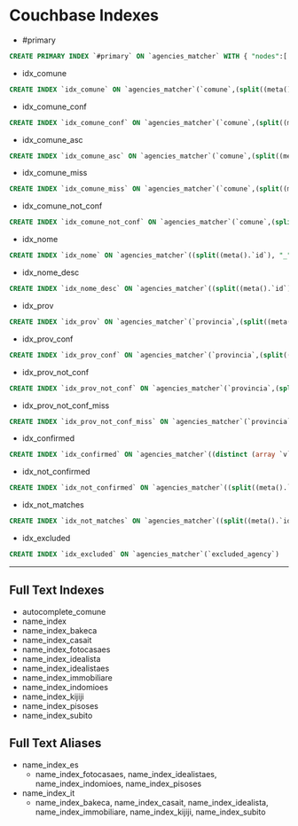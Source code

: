 # Couchbase Indexes
- #primary
```sql
CREATE PRIMARY INDEX `#primary` ON `agencies_matcher` WITH { "nodes":[ "10.1.6.246:8091" ] }
```
- idx_comune
```sql
CREATE INDEX `idx_comune` ON `agencies_matcher`(`comune`,(split((meta().`id`), "_")[1]),`nome` DESC) WITH { "nodes":[ "10.1.6.245:8091" ] }
```
- idx_comune_conf
```sql
CREATE INDEX `idx_comune_conf` ON `agencies_matcher`(`comune`,(split((meta().`id`), "_")[1]),(distinct (array `v` for `v` in object_pairs(`matches`) when (((`v`.`val`).`confirmed`) = true) end)),`nome`)
```
- idx_comune_asc
```sql
CREATE INDEX `idx_comune_asc` ON `agencies_matcher`(`comune`,(split((meta().`id`), "_")[1]),`nome`)
```
- idx_comune_miss
```sql
CREATE INDEX `idx_comune_miss` ON `agencies_matcher`(`comune`,(split((meta().`id`), "_")[1]),`matches`,`nome`)
```
- idx_comune_not_conf
```sql
CREATE INDEX `idx_comune_not_conf` ON `agencies_matcher`(`comune`,(split((meta().`id`), "_")[1]),(distinct (array `v` for `v` in object_pairs(`matches`) when (not (((`v`.`val`).`confirmed`) = true)) end)),`nome`) WITH { "nodes":[ "10.1.6.245:8091" ] }
```
- idx_nome
```sql
CREATE INDEX `idx_nome` ON `agencies_matcher`((split((meta().`id`), "_")[1]),`nome`) WITH { "nodes":[ "10.1.6.246:8091" ] }
```
- idx_nome_desc
```sql
CREATE INDEX `idx_nome_desc` ON `agencies_matcher`((split((meta().`id`), "_")[1]),`nome` DESC) WITH { "nodes":[ "10.1.6.245:8091" ] }
```
- idx_prov
```sql
CREATE INDEX `idx_prov` ON `agencies_matcher`(`provincia`,(split((meta().`id`), "_")[1]),`nome`) WITH { "nodes":[ "10.1.6.246:8091" ] }
```
- idx_prov_conf
```sql
CREATE INDEX `idx_prov_conf` ON `agencies_matcher`(`provincia`,(split((meta().`id`), "_")[1]),(distinct (array `v` for `v` in object_pairs(`matches`) when (((`v`.`val`).`confirmed`) = true) end)),`nome`) WITH { "nodes":[ "10.1.6.246:8091" ] }
```
- idx_prov_not_conf
```sql
CREATE INDEX `idx_prov_not_conf` ON `agencies_matcher`(`provincia`,(split((meta().`id`), "_")[1]),(distinct (array `v` for `v` in object_pairs(`matches`) when (not (((`v`.`val`).`confirmed`) = true)) end)),`nome`) WITH { "nodes":[ "10.1.6.246:8091" ] }
```
- idx_prov_not_conf_miss
```sql
CREATE INDEX `idx_prov_not_conf_miss` ON `agencies_matcher`(`provincia`,`matches`,(split((meta().`id`), "_")[1])) WITH { "nodes":[ "10.1.6.245:8091" ] }
```
- idx_confirmed
```sql
CREATE INDEX `idx_confirmed` ON `agencies_matcher`((distinct (array `v` for `v` in object_pairs(`matches`) when (((`v`.`val`).`confirmed`) = true) end)),(meta().`id`))
```
- idx_not_confirmed
```sql
CREATE INDEX `idx_not_confirmed` ON `agencies_matcher`((split((meta().`id`), "_")[1])) WHERE any `v` in object_pairs(`matches`) satisfies (not (((`v`.`val`).`confirmed`) = true)) end WITH { "nodes":[ "10.1.6.246:8091" ] }
```
- idx_not_matches
```sql
CREATE INDEX `idx_not_matches` ON `agencies_matcher`((split((meta().`id`), "_")[1])) WHERE (`matches` is missing) WITH { "nodes":[ "10.1.6.246:8091" ] }
```
- idx_excluded
```sql
CREATE INDEX `idx_excluded` ON `agencies_matcher`(`excluded_agency`)
```

---

## Full Text Indexes
- autocomplete_comune
- name_index
- name_index_bakeca
- name_index_casait
- name_index_fotocasaes
- name_index_idealista
- name_index_idealistaes
- name_index_immobiliare
- name_index_indomioes
- name_index_kijiji
- name_index_pisoses
- name_index_subito

## Full Text Aliases
- name_index_es
    - name_index_fotocasaes, name_index_idealistaes, name_index_indomioes, name_index_pisoses
- name_index_it
    - name_index_bakeca, name_index_casait, name_index_idealista, name_index_immobiliare, name_index_kijiji, name_index_subito